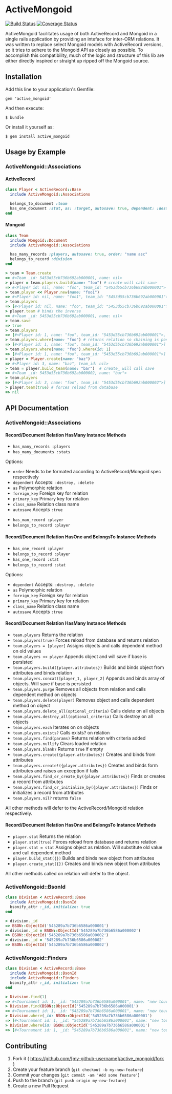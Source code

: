 # ActiveMongoid
[![Build Status][build_status_image]][build_status]
[![Coverage Status][coverage_status_image]][coverage_status]

ActiveMongoid facilitates usage of both ActiveRecord and Mongoid in a single rails application by providing an inteface for inter-ORM relations. It was written to replace select Mongoid models with ActiveRecord versions, so it tries to adhere to the Mongoid API as closely as possible. To accomplish this compatibility, much of the logic and structure of this lib are either directly inspired or straight up ripped off the Mongoid source.

## Installation

Add this line to your application's Gemfile:

    gem 'active_mongoid'

And then execute:

    $ bundle

Or install it yourself as:

    $ gem install active_mongoid

## Usage by Example

### ActiveMongoid::Associations

#### ActiveRecord

```ruby
class Player < ActiveRecord::Base
  include ActiveMongoid::Associations

  belongs_to_document :team
  has_one_document :stat, as: :target, autosave: true, dependent: :destroy
end
```

#### Mongoid
```ruby
class Team
  include Mongoid::Document
  include ActiveMongoid::Associations

  has_many_records :players, autosave: true, order: "name asc"
  belongs_to_record :division
end
```

```ruby
> team = Team.create
=> #<Team _id: 5453d55cb736b692ab000001, name: nil>
> player = team.players.build(name: "foo") # create will call save
=> #<Player id: nil, name: "foo", team_id: "5453d55cb736b692ab000001">
> team.player << Player.new(name: "foo1")
=> #<Player id: nil, name: "foo1", team_id: "5453d55cb736b692ab000001">
> team.players
=> [#<Player id: nil, name: "foo", team_id: "5453d55cb736b692ab000001">, #<Player id: nil, name: "foo1", team_id: "5453d55cb736b692ab000001">] 
> player.team # binds the inverse
=> #<Team _id: 5453d55cb736b692ab000001, name: nil>
> team.save
=> true
> team.players
=> [#<Player id: 1, name: "foo", team_id: "5453d55cb736b692ab000001">, #<Player id: 2, name: "foo1", team_id: "5453d55cb736b692ab000001">] 
> team.players.where(name: "foo") # returns relation so chaining is possible
=> [#<Player id: 1, name: "foo", team_id: "5453d55cb736b692ab000001">]
> team.players.where(name: "foo").where(id: 1)
=> [#<Player id: 1, name: "foo", team_id: "5453d55cb736b692ab000001">]  
> player = Player.create(name: "baz")
=> #<Player id: 3, name: "baz", team_id: nil>
> team = player.build_team(name: "bar")  # create_ will call save
=> #<Team _id: 5453d55cb736b692ab000002, name: "bar">
> team.players
=> [#<Player id: 3, name: "foo", team_id: "5453d55cb736b692ab000002">] 
> player.team(true) # forces reload from database
=> nil 
```


## API Documentation

### ActiveMongoid::Associations

#### Record/Document Relation HasMany Instance Methods
* ```has_many_records :players``` 
* ```has_many_documents :stats``` 

Options:
  - ```order``` Needs to be formated according to ActiveRecord/Mongoid spec respectively
  - ```dependent``` Accepts: `:destroy, :delete`
  - ```as``` Polymorphic relation
  - ```foreign_key``` Foreign key for relation
  - ```primary_key``` Primary key for relation
  - ```class_name``` Relation class name
  - ```autosave``` Accepts `:true`

* ```has_man_record :player``` 
* ```belongs_to_record :player``` 
  
#### Record/Document Relation HasOne and BelongsTo Instance Methods
* ```has_one_record :player``` 
* ```belongs_to_record :player```
* ```has_one_record :stat``` 
* ```belongs_to_record :stat``` 

Options:
  - ```dependent``` Accepts: `:destroy, :delete`
  - ```as``` Polymorphic relation
  - ```foreign_key``` Foreign key for relation
  - ```primary_key``` Primary key for relation
  - ```class_name``` Relation class name
  - ```autosave``` Accepts `:true`

#### Record/Document Relation HasMany Instance Methods
* ```team.players``` Returns the relation
* ```team.players(true)``` Forces reload from database and returns relation
* ```team.players = [player]``` Assigns objects and calls dependent method on old values
* ```team.players << player``` Appends object and will save if base is persisted
* ```team.players.build({player.attributes})``` Builds and binds object from attributes and binds relation
* ```team.players.concat([player_1, player_2]``` Appends and binds array of objects. Will save if base is persisted
* ```team.players.purge``` Removes all objects from relation and calls dependent method on objects
* ```team.players.delete(player)``` Removes object and calls dependent method on object
* ```team.players.delete_all(optional_criteria)``` Calls delete on all objects
* ```team.players.destroy_all(optional_criteria)``` Calls destroy on all objects
* ```team.players.each``` Iterates on on objects
* ```team.players.exists?``` Calls exists? on relation
* ```team.players.find(params)``` Returns relation with criteria added
* ```team.players.nullify``` Clears loaded relation 
* ```team.players.blank?``` Returns `true` if empty
* ```team.players.create({player.attributes})``` Creates and binds from attributes
* ```team.players.create!({player.attributes})``` Creates and binds form attributes and raises an exception if fails
* ```team.players.find_or_create_by({player.attributes})``` Finds or creates a record from attributes
* ```team.players.find_or_initialize_by({player.attributes})``` Finds or initializes a record from attributes
* ```team.players.nil?``` returns `false`

All other methods will defer to the ActiveRecord/Mongoid relation respectively.

#### Record/Document Relation HasOne and BelongsTo Instance Methods
* ```player.stat``` Returns the relation
* ```player.stat(true)``` Forces reload from database and returns relation
* ```player.stat = stat``` Assigns object as relation. Will substitute old value and call dependent method
* ```player.build_stat({})``` Builds and binds new object from attributes 
* ```player.create_stat({})``` Creates and binds new object from attributes

All other methods called on relation will defer to the object.

### ActiveMongoid::BsonId

```ruby
class Division < ActiveRecord::Base
  include ActiveMongoid::BsonId
  bsonify_attr :_id, initialize: true
end
```

```ruby
> division._id
=> BSON::ObjectId('545289a7b736b6586a000001')
> division._id = BSON::ObjectId('545289a7b736b6586a000002')
=> BSON::ObjectId('545289a7b736b6586a000002')
> division._id = '545289a7b736b6586a000002'
=> BSON::ObjectId('545289a7b736b6586a000002')
```

### ActiveMongoid::Finders

```ruby
class Division < ActiveRecord::Base
  include ActiveMongoid::BsonId
  include ActiveMongoid::Finders
  bsonify_attr :_id, initialize: true
end
```

```ruby
> Division.find(1)
=> #<Tournament id: 1, _id: "545289a7b736b6586a000001", name: "new tournament">
> Division.find(BSON::ObjectId('545289a7b736b6586a000001')
=> #<Tournament id: 1, _id: "545289a7b736b6586a000001", name: "new tournament">
> Division.where(_id: BSON::ObjectId('545289a7b736b6586a000001')
=> [#<Tournament id: 1, _id: "545289a7b736b6586a000001", name: "new tournament">]
> Division.where(id: BSON::ObjectId('545289a7b736b6586a000001')
=> [#<Tournament id: 1, _id: "545289a7b736b6586a000001", name: "new tournament">]
```



## Contributing

1. Fork it ( https://github.com/[my-github-username]/active_mongoid/fork )
2. Create your feature branch (`git checkout -b my-new-feature`)
3. Commit your changes (`git commit -am 'Add some feature'`)
4. Push to the branch (`git push origin my-new-feature`)
5. Create a new Pull Request

[build_status]: https://travis-ci.org/sportngin/active_mongoid
[build_status_image]: https://travis-ci.org/sportngin/active_mongoid.svg?branch=master
[coverage_status]: https://coveralls.io/r/sportngin/active_mongoid
[coverage_status_image]: https://img.shields.io/coveralls/sportngin/active_mongoid.svg
